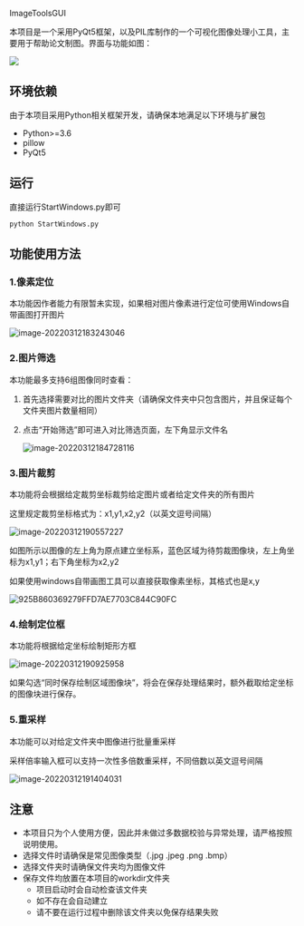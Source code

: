 ImageToolsGUI

本项目是一个采用PyQt5框架，以及PIL库制作的一个可视化图像处理小工具，主要用于帮助论文制图。界面与功能如图：

![](README/image-20220312193637786.png)

## 环境依赖

由于本项目采用Python相关框架开发，请确保本地满足以下环境与扩展包

* Python>=3.6
* pillow
* PyQt5

## 运行

直接运行StartWindows.py即可

```
python StartWindows.py
```

## 功能使用方法

### 1.像素定位

本功能因作者能力有限暂未实现，如果相对图片像素进行定位可使用Windows自带画图打开图片

![image-20220312183243046](README/image-20220312183243046.png)

### 2.图片筛选

本功能最多支持6组图像同时查看：

1. 首先选择需要对比的图片文件夹（请确保文件夹中只包含图片，并且保证每个文件夹图片数量相同）

2. 点击“开始筛选”即可进入对比筛选页面，左下角显示文件名

   ![image-20220312184728116](README/image-20220312184728116.png)

### 3.图片裁剪

本功能将会根据给定裁剪坐标裁剪给定图片或者给定文件夹的所有图片

这里规定裁剪坐标格式为：x1,y1,x2,y2（以英文逗号间隔）

![image-20220312190557227](README/image-20220312190557227.png)



如图所示以图像的左上角为原点建立坐标系，蓝色区域为待剪裁图像块，左上角坐标为x1,y1；右下角坐标为x2,y2

如果使用windows自带画图工具可以直接获取像素坐标，其格式也是x,y

![925B860369279FFD7AE7703C844C90FC](README/925B860369279FFD7AE7703C844C90FC.png)

### 4.绘制定位框

本功能将根据给定坐标绘制矩形方框

![image-20220312190925958](README/image-20220312190925958.png)

如果勾选“同时保存绘制区域图像块”，将会在保存处理结果时，额外截取给定坐标的图像块进行保存。

### 5.重采样

本功能可以对给定文件夹中图像进行批量重采样

采样倍率输入框可以支持一次性多倍数重采样，不同倍数以英文逗号间隔

![image-20220312191404031](README/image-20220312191404031.png)

## 注意

* 本项目只为个人使用方便，因此并未做过多数据校验与异常处理，请严格按照说明使用。
* 选择文件时请确保是常见图像类型（.jpg .jpeg .png .bmp）
* 选择文件夹时请确保文件夹均为图像文件
* 保存文件均放置在本项目的workdir文件夹
  * 项目启动时会自动检查该文件夹
  * 如不存在会自动建立
  * 请不要在运行过程中删除该文件夹以免保存结果失败